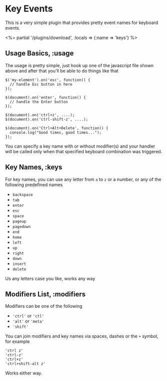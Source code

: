 # Key Events

This is a very simple plugin that provides pretty event names for keyboard
events.

<%= partial '/plugins/download', :locals => {:name => 'keys'} %>

## Usage Basics, :usage

The usage is pretty simple, just hook up one of the javascript file shown
above and after that you'll be able to do things like that

    $('my-element').on('esc', function() {
      // handle Esc button in here
    });

    $(document).on('enter', function() {
      // handle the Enter button
    });

    $(document).on('ctrl+z', ....);
    $(document).on('ctrl-shift-z', ....);

    $(document).on('Ctrl+Alt+Delete', function() {
      console.log("Good times, good times...");
    });

You can specify a key name with or without modifier(s) and your handler will
be called only when that specified keyboard combination was triggered.

## Key Names, :keys

For key names, you can use any letter from `a` to `z` or a number, or any
of the following predefined names

* `backspace`
* `tab`
* `enter`
* `esc`
* `space`
* `pageup`
* `pagedown`
* `end`
* `home`
* `left`
* `up`
* `right`
* `down`
* `insert`
* `delete`

Us any letters case you like, works any way

## Modifiers List, :modifiers

Modifiers can be one of the following

* `'ctrl'` or `'ctl'`
* `'alt'` or `'meta'`
* `'shift'`

You can join modifiers and key names via spaces, dashes or the `+` symbol,
for example

    'ctrl z'
    'ctrl-z'
    'ctrl+z'
    'ctrl+shift-alt z'

Works either way.
